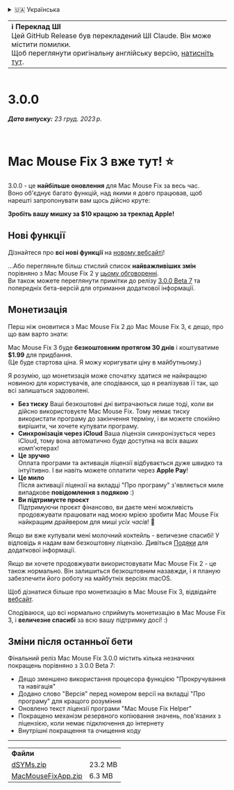 <details>
<summary>🇺🇦 Українська</summary>

[🇬🇧 English (GitHub Release)](https://github.com/noah-nuebling/mac-mouse-fix/releases/tag/3.0.0)\
[🇦🇩 Català](https://redirect.macmousefix.com/?target=mmf-release&tag=3.0.0&locale=ca)\
[🇩🇪 Deutsch](https://redirect.macmousefix.com/?target=mmf-release&tag=3.0.0&locale=de)\
[🇪🇸 Español](https://redirect.macmousefix.com/?target=mmf-release&tag=3.0.0&locale=es)\
[🇫🇷 Français](https://redirect.macmousefix.com/?target=mmf-release&tag=3.0.0&locale=fr)\
[🇮🇩 Indonesia](https://redirect.macmousefix.com/?target=mmf-release&tag=3.0.0&locale=id)\
[🇮🇹 Italiano](https://redirect.macmousefix.com/?target=mmf-release&tag=3.0.0&locale=it)\
[🇭🇺 Magyar](https://redirect.macmousefix.com/?target=mmf-release&tag=3.0.0&locale=hu)\
[🇳🇱 Nederlands](https://redirect.macmousefix.com/?target=mmf-release&tag=3.0.0&locale=nl)\
[🇵🇱 Polski](https://redirect.macmousefix.com/?target=mmf-release&tag=3.0.0&locale=pl)\
[🇧🇷 Português (Brasil)](https://redirect.macmousefix.com/?target=mmf-release&tag=3.0.0&locale=pt-BR)\
[🇵🇹 Português (Portugal)](https://redirect.macmousefix.com/?target=mmf-release&tag=3.0.0&locale=pt-PT)\
[🇷🇴 Română](https://redirect.macmousefix.com/?target=mmf-release&tag=3.0.0&locale=ro)\
[🇸🇪 Svenska](https://redirect.macmousefix.com/?target=mmf-release&tag=3.0.0&locale=sv)\
[🇻🇳 Tiếng Việt](https://redirect.macmousefix.com/?target=mmf-release&tag=3.0.0&locale=vi)\
[🇹🇷 Türkçe](https://redirect.macmousefix.com/?target=mmf-release&tag=3.0.0&locale=tr)\
[🇨🇿 Čeština](https://redirect.macmousefix.com/?target=mmf-release&tag=3.0.0&locale=cs)\
[🇬🇷 Ελληνικά](https://redirect.macmousefix.com/?target=mmf-release&tag=3.0.0&locale=el)\
[🇷🇺 Русский](https://redirect.macmousefix.com/?target=mmf-release&tag=3.0.0&locale=ru)\
**🇺🇦 Українська**\
[🇮🇱 עברית](https://redirect.macmousefix.com/?target=mmf-release&tag=3.0.0&locale=he)\
[🇸🇦 العربية](https://redirect.macmousefix.com/?target=mmf-release&tag=3.0.0&locale=ar)\
[🇮🇳 हिन्दी](https://redirect.macmousefix.com/?target=mmf-release&tag=3.0.0&locale=hi)\
[🇹🇭 ไทย](https://redirect.macmousefix.com/?target=mmf-release&tag=3.0.0&locale=th)\
[🇨🇳 中文 (简体)](https://redirect.macmousefix.com/?target=mmf-release&tag=3.0.0&locale=zh-Hans)\
[🇨🇳 中文 (繁體)](https://redirect.macmousefix.com/?target=mmf-release&tag=3.0.0&locale=zh-Hant)\
[🇭🇰 中文（香港)](https://redirect.macmousefix.com/?target=mmf-release&tag=3.0.0&locale=zh-HK)\
[🇯🇵 日本語](https://redirect.macmousefix.com/?target=mmf-release&tag=3.0.0&locale=ja)\
[🇰🇷 한국어](https://redirect.macmousefix.com/?target=mmf-release&tag=3.0.0&locale=ko)\
[Help translate Mac Mouse Fix to different languages!](https://github.com/noah-nuebling/mac-mouse-fix/discussions/731)
</details>
<table align=><td>
<b>ℹ️ Переклад ШІ</b><br>
Цей GitHub Release був перекладений ШІ Claude. Він може містити помилки.<br>
Щоб переглянути оригінальну англійську версію, <a href="https://github.com/noah-nuebling/mac-mouse-fix/releases/tag/3.0.0">натисніть тут</a>.
</td></table>

<table></table>

# 3.0.0
***Дата випуску:** 23 груд. 2023 р.*

<br>

# Mac Mouse Fix 3 вже тут! ⭐️

3.0.0 - це **найбільше оновлення** для Mac Mouse Fix за весь час.\
Воно об'єднує багато функцій, над якими я довго працював, щоб нарешті запропонувати вам щось дійсно крутe:

**Зробіть вашу мишку за $10 кращою за трекпад Apple!**

## Нові функції

Дізнайтеся про **всі нові функції** на [новому вебсайті](http://macmousefix.com/)!

...Або перегляньте більш стислий список **найважливіших змін** порівняно з Mac Mouse Fix 2 у [цьому обговоренні](https://github.com/noah-nuebling/mac-mouse-fix/discussions/743#discussioncomment-7938922).\
Ви також можете переглянути примітки до релізу [3.0.0 Beta 7](https://redirect.macmousefix.com/?target=mmf-release&tag=3.0.0-Beta-7&locale=uk) та попередніх бета-версій для отримання додаткової інформації.

## Монетизація

Перш ніж оновитися з Mac Mouse Fix 2 до Mac Mouse Fix 3, є дещо, про що вам варто знати:

Mac Mouse Fix 3 буде **безкоштовним протягом 30 днів** і коштуватиме **$1.99** для придбання.\
(Це буде стартова ціна. Я можу коригувати ціну в майбутньому.)

Я розумію, що монетизація може спочатку здатися не найкращою новиною для користувачів, але сподіваюся, що я реалізував її так, що всі залишаться задоволені.

- **Без тиску**
   Ваші безкоштовні дні витрачаються лише тоді, коли ви дійсно використовуєте Mac Mouse Fix. Тому немає тиску використати програму до закінчення терміну, і ви можете спокійно вирішити, чи хочете купувати програму.
- **Синхронізація через iCloud**
  Ваша ліцензія синхронізується через iCloud, тому вона автоматично буде доступна на всіх ваших комп'ютерах!
- **Це зручно**\
   Оплата програми та активація ліцензії відбувається дуже швидко та інтуїтивно. І ви навіть можете оплатити через **Apple Pay**!
- **Це мило**\
   Після активації ліцензії на вкладці "Про програму" з'являється миле випадкове **повідомлення з подякою** :)
- **Ви підтримуєте проєкт**\
   Підтримуючи проєкт фінансово, ви даєте мені можливість продовжувати працювати над моєю мрією зробити Mac Mouse Fix найкращим драйвером для миші *усіх часів*! 🚀

Якщо ви вже купували мені молочний коктейль - величезне спасибі! У відповідь я надам вам безкоштовну ліцензію. Дивіться [Подяки](https://github.com/noah-nuebling/mac-mouse-fix/blob/master/Acknowledgements.md#-paypal-donations) для додаткової інформації.

Якщо ви хочете продовжувати використовувати Mac Mouse Fix 2 - це також нормально. Він залишиться безкоштовним назавжди, і я планую забезпечити його роботу на майбутніх версіях macOS.

Щоб дізнатися більше про монетизацію в Mac Mouse Fix 3, відвідайте [вебсайт](https://macmousefix.com/#price).

Сподіваюся, що всі нормально сприймуть монетизацію в Mac Mouse Fix 3, і **величезне спасибі** за всю вашу підтримку досі! :)

## Зміни після останньої бети

Фінальний реліз Mac Mouse Fix 3.0.0 містить кілька незначних покращень порівняно з 3.0.0 Beta 7:

- Дещо зменшено використання процесора функцією "Прокручування та навігація"
- Додано слово "Версія" перед номером версії на вкладці "Про програму" для кращого розуміння
- Оновлено текст ліцензії програми "Mac Mouse Fix Helper"
- Покращено механізм резервного копіювання значень, пов'язаних з ліцензією, коли немає підключення до інтернету
- Внутрішні покращення та очищення коду

---

<table align="start">
<tr>
    <td colspan=2>
        <b>Файли</b>
    </td>
</tr>
<tr>
    <td><a href="https://github.com/noah-nuebling/mac-mouse-fix/releases/download/3.0.0/dSYMs.zip">dSYMs.zip</a></td>
    <td>23.2 MB</td>
</tr>
<tr>
    <td><a href="https://github.com/noah-nuebling/mac-mouse-fix/releases/download/3.0.0/MacMouseFixApp.zip">MacMouseFixApp.zip</a></td>
    <td>6.3 MB</td>
</tr>
</table>